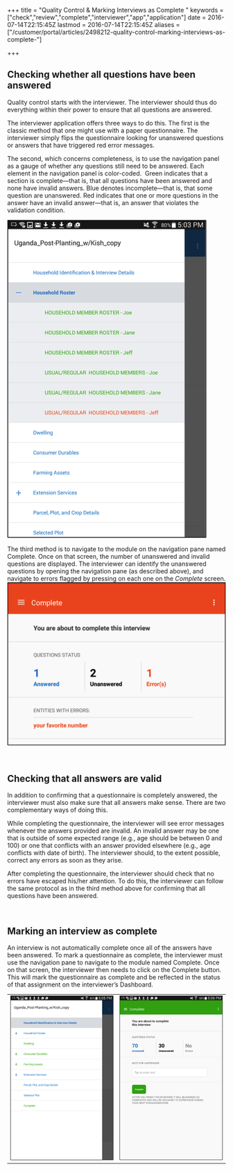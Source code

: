 +++
title = "Quality Control & Marking Interviews as Complete "
keywords = ["check","review","complete","interviewer","app","application"]
date = 2016-07-14T22:15:45Z
lastmod = 2016-07-14T22:15:45Z
aliases = ["/customer/portal/articles/2498212-quality-control-marking-interviews-as-complete-"]

+++

Checking whether all questions have been answered
-------------------------------------------------

  
Quality control starts with the interviewer. The interviewer should thus
do everything within their power to ensure that all questions are
answered.  
  
The interviewer application offers three ways to do this. The first is
the classic method that one might use with a paper questionnaire. The
interviewer simply flips the questionnaire looking for unanswered
questions or answers that have triggered red error messages.  
  
The second, which concerns completeness, is to use the navigation panel
as a gauge of whether any questions still need to be answered. Each
element in the navigation panel is color-coded.  Green indicates that a
section is complete—that is, that all questions have been answered and
none have invalid answers. Blue denotes incomplete—that is, that some
question are unanswered. Red indicates that one or more questions in the
answer have an invalid answer—that is, an answer that violates the
validation condition.  
  
![](images/658863.png)  
  
  
The third method is to navigate to the module on the navigation pane
named Complete. Once on that screen, the number of unanswered and
invalid questions are displayed. The interviewer can identify the
unanswered questions by opening the navigation pane (as described
above), and navigate to errors flagged by pressing on each one on the
*Complete* screen.  
![](images/658864.png)  
  
 

Checking that all answers are valid
-----------------------------------

  
In addition to confirming that a questionnaire is completely answered,
the interviewer must also make sure that all answers make sense. There
are two complementary ways of doing this.  
  
While completing the questionnaire, the interviewer will see error
messages whenever the answers provided are invalid. An invalid answer
may be one that is outside of some expected range (e.g., age should be
between 0 and 100) or one that conflicts with an answer provided
elsewhere (e.g., age conflicts with date of birth). The interviewer
should, to the extent possible, correct any errors as soon as they
arise.  
  
After completing the questionnaire, the interviewer should check that no
errors have escaped his/her attention. To do this, the interviewer can
follow the same protocol as in the third method above for confirming
that all questions have been answered.  
  
  
 

Marking an interview as complete
--------------------------------

  
An interview is not automatically complete once all of the answers have
been answered. To mark a questionnaire as complete, the interviewer must
use the navigation pane to navigate to the module named Complete. Once
on that screen, the interviewer then needs to click on the Complete
button. This will mark the questionnaire as complete and be reflected in
the status of that assignment on the interviewer’s Dashboard.

<table>
<tbody>
<tr class="odd">
<td><img src="images/658865.png" /></td>
<td><img src="images/658866.png" /></td>
</tr>
</tbody>
</table>
